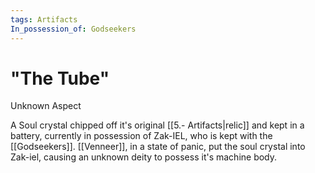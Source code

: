 ```yaml
---
tags: Artifacts
In_possession_of: Godseekers
---
```

# "The Tube"
Unknown Aspect

A Soul crystal chipped off it's original [[5.- Artifacts|relic]] and kept in a battery, currently in possession of Zak-IEL, who is kept with the [[Godseekers]].
[[Venneer]], in a state of panic, put the soul crystal into Zak-iel, causing an unknown deity to possess it's machine body.
